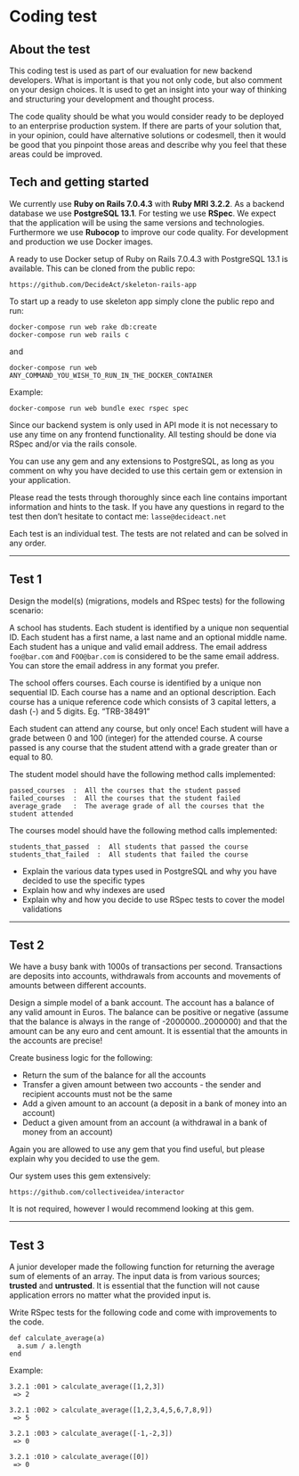 # Coding test

## About the test

This coding test is used as part of our evaluation for new backend developers. What is important is that you not only code, but also comment on your design choices. It is used to get an insight into your way of thinking and structuring your development and thought process.

The code quality should be what you would consider ready to be deployed to an enterprise production system. If there are parts of your solution that, in your opinion, could have alternative solutions or codesmell, then it would be good that you pinpoint those areas and describe why you feel that these areas could be improved.

## Tech and getting started

We currently use **Ruby on Rails 7.0.4.3** with **Ruby MRI 3.2.2**. As a backend database we use **PostgreSQL 13.1**. For testing we use **RSpec**. We expect that the application will be using the same versions and technologies. Furthermore we use **Rubocop** to improve our code quality. For development and production we use Docker images.

A ready to use Docker setup of Ruby on Rails 7.0.4.3 with PostgreSQL 13.1 is available. This can be cloned from the public repo:

`https://github.com/DecideAct/skeleton-rails-app`

To start up a ready to use skeleton app simply clone the public repo and run:

```
docker-compose run web rake db:create
docker-compose run web rails c
```

and

```
docker-compose run web ANY_COMMAND_YOU_WISH_TO_RUN_IN_THE_DOCKER_CONTAINER
```

Example:

```
docker-compose run web bundle exec rspec spec
```

Since our backend system is only used in API mode it is not necessary to use any time on any frontend functionality. All testing should be done via RSpec and/or via the rails console.

You can use any gem and any extensions to PostgreSQL, as long as you comment on why you have decided to use this certain gem or extension in your application.

Please read the tests through thoroughly since each line contains important information and hints to the task. If you have any questions in regard to the test then don’t hesitate to contact me: `lasse@decideact.net`

Each test is an individual test. The tests are not related and can be solved in any order.

---

## Test 1

Design the model(s) (migrations, models and RSpec tests) for the following scenario:

A school has students. Each student is identified by a unique non sequential ID. Each student has a first name, a last name and an optional middle name. Each student has a unique and valid email address. The email address `foo@bar.com` and `FOO@bar.com` is considered to be the same email address. You can store the email address in any format you prefer.

The school offers courses. Each course is identified by a unique non sequential ID. Each course has a name and an optional description. Each course has a unique reference code which consists of 3 capital letters, a dash (-) and 5 digits. Eg. “TRB-38491”

Each student can attend any course, but only once! Each student will have a grade between 0 and 100 (integer) for the attended course. A course passed is any course that the student attend with a grade greater than or equal to 80.

The student model should have the following method calls implemented:

```
passed_courses  :  All the courses that the student passed
failed_courses  :  All the courses that the student failed
average_grade   :  The average grade of all the courses that the student attended
```

The courses model should have the following method calls implemented:

```
students_that_passed  :  All students that passed the course
students_that_failed  :  All students that failed the course
```

- Explain the various data types used in PostgreSQL and why you have decided to use the specific types
- Explain how and why indexes are used
- Explain why and how you decide to use RSpec tests to cover the model validations

---

## Test 2

We have a busy bank with 1000s of transactions per second. Transactions are deposits into accounts, withdrawals from accounts and movements of amounts between different accounts.

Design a simple model of a bank account. The account has a balance of any valid amount in Euros. The balance can be positive or negative (assume that the balance is always in the range of -2000000..2000000) and that the amount can be any euro and cent amount. It is essential that the amounts in the accounts are precise!

Create business logic for the following:

- Return the sum of the balance for all the accounts
- Transfer a given amount between two accounts - the sender and recipient accounts must not be the same
- Add a given amount to an account (a deposit in a bank of money into an account)
- Deduct a given amount from an account (a withdrawal in a bank of money from an account)

Again you are allowed to use any gem that you find useful, but please explain why you decided to use the gem.

Our system uses this gem extensively:

`https://github.com/collectiveidea/interactor`

It is not required, however I would recommend looking at this gem.

---

## Test 3

A junior developer made the following function for returning the average sum of elements of an array. The input data is from various sources; **trusted** and **untrusted**. It is essential that the function will not cause application errors no matter what the provided input is.

Write RSpec tests for the following code and come with improvements to the code.

```
def calculate_average(a)
  a.sum / a.length
end
```

Example:

```
3.2.1 :001 > calculate_average([1,2,3])
 => 2

3.2.1 :002 > calculate_average([1,2,3,4,5,6,7,8,9])
 => 5

3.2.1 :003 > calculate_average([-1,-2,3])
 => 0

3.2.1 :010 > calculate_average([0])
 => 0
```

